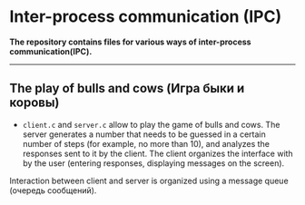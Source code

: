 # Inter-process communication (IPC)

**The repository contains files for various ways of inter-process communication(IPC).**

---
## The play of bulls and cows (Игра быки и коровы)

 - `client.c` and `server.c` allow to play the game of bulls and cows.
   The server generates a number that needs to be guessed in a certain number of steps (for example,
no more than 10), and analyzes the responses sent to it by the client. The client organizes the interface with
by the user (entering responses, displaying messages on the screen).

Interaction between client and server is organized using a message queue (очередь сообщений).


